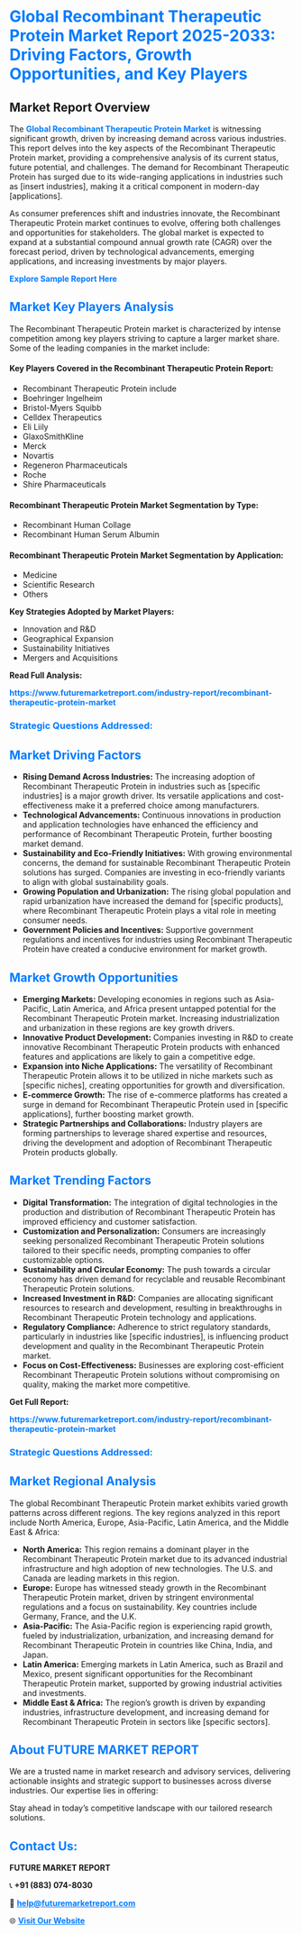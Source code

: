 <h1 style="color: #007BFF;">Global Recombinant Therapeutic Protein Market Report 2025-2033: Driving Factors, Growth Opportunities, and Key Players</h1>

<section id="overview">
<h2>Market Report Overview</h2>
<p>The <a href="https://www.futuremarketreport.com/industry-report/recombinant-therapeutic-protein-market" style="color: #007BFF; text-decoration: none;"><strong>Global Recombinant Therapeutic Protein Market</strong></a> is witnessing significant growth, driven by increasing demand across various industries. This report delves into the key aspects of the Recombinant Therapeutic Protein market, providing a comprehensive analysis of its current status, future potential, and challenges. The demand for Recombinant Therapeutic Protein has surged due to its wide-ranging applications in industries such as [insert industries], making it a critical component in modern-day [applications].</p>
<p>As consumer preferences shift and industries innovate, the Recombinant Therapeutic Protein market continues to evolve, offering both challenges and opportunities for stakeholders. The global market is expected to expand at a substantial compound annual growth rate (CAGR) over the forecast period, driven by technological advancements, emerging applications, and increasing investments by major players.</p>
</section>

<section id="overview">
<p><a href="https://www.futuremarketreport.com/request-sample/reportId=97395" style="color: #007BFF; text-decoration: none;"><strong>Explore Sample Report Here</strong></a></p>
</section>

<section id="key-players">
<h2 style="color: #007BFF;">Market Key Players Analysis</h2>
<p>The Recombinant Therapeutic Protein market is characterized by intense competition among key players striving to capture a larger market share. Some of the leading companies in the market include:</p>
<h4>Key Players Covered in the Recombinant Therapeutic Protein Report:</h4>
<ul><li>Recombinant Therapeutic Protein include</li><li>Boehringer Ingelheim</li><li>Bristol-Myers Squibb</li><li>Celldex Therapeutics</li><li>Eli Liily</li><li>GlaxoSmithKline</li><li>Merck</li><li>Novartis</li><li>Regeneron Pharmaceuticals</li><li>Roche</li><li>Shire Pharmaceuticals</li></ul>
<h4>Recombinant Therapeutic Protein Market Segmentation by Type:</h4>
<ul><li>Recombinant Human Collage</li><li>Recombinant Human Serum Albumin</li></ul>

<h4>Recombinant Therapeutic Protein Market Segmentation by Application:</h4>
<ul><li>Medicine</li><li>Scientific Research</li><li>Others</li></ul>
<p><strong>Key Strategies Adopted by Market Players:</strong></p>
<ul>
<li>Innovation and R&D</li>
<li>Geographical Expansion</li>
<li>Sustainability Initiatives</li>
<li>Mergers and Acquisitions</li>
</ul>
</section>

<section>
<p><strong>Read Full Analysis: </strong></p><a href="https://www.futuremarketreport.com/industry-report/recombinant-therapeutic-protein-market" style="color: #007BFF; text-decoration: none;"><strong>https://www.futuremarketreport.com/industry-report/recombinant-therapeutic-protein-market</strong></a>
<h3 style="color: #007BFF;">Strategic Questions Addressed:</h3>
</section>

<section id="driving-factors">
<h2 style="color: #007BFF;">Market Driving Factors</h2>
<ul>
<li><strong>Rising Demand Across Industries:</strong> The increasing adoption of Recombinant Therapeutic Protein in industries such as [specific industries] is a major growth driver. Its versatile applications and cost-effectiveness make it a preferred choice among manufacturers.</li>
<li><strong>Technological Advancements:</strong> Continuous innovations in production and application technologies have enhanced the efficiency and performance of Recombinant Therapeutic Protein, further boosting market demand.</li>
<li><strong>Sustainability and Eco-Friendly Initiatives:</strong> With growing environmental concerns, the demand for sustainable Recombinant Therapeutic Protein solutions has surged. Companies are investing in eco-friendly variants to align with global sustainability goals.</li>
<li><strong>Growing Population and Urbanization:</strong> The rising global population and rapid urbanization have increased the demand for [specific products], where Recombinant Therapeutic Protein plays a vital role in meeting consumer needs.</li>
<li><strong>Government Policies and Incentives:</strong> Supportive government regulations and incentives for industries using Recombinant Therapeutic Protein have created a conducive environment for market growth.</li>
</ul>
</section>

<section id="growth-opportunities">
<h2 style="color: #007BFF;">Market Growth Opportunities</h2>
<ul>
<li><strong>Emerging Markets:</strong> Developing economies in regions such as Asia-Pacific, Latin America, and Africa present untapped potential for the Recombinant Therapeutic Protein market. Increasing industrialization and urbanization in these regions are key growth drivers.</li>
<li><strong>Innovative Product Development:</strong> Companies investing in R&D to create innovative Recombinant Therapeutic Protein products with enhanced features and applications are likely to gain a competitive edge.</li>
<li><strong>Expansion into Niche Applications:</strong> The versatility of Recombinant Therapeutic Protein allows it to be utilized in niche markets such as [specific niches], creating opportunities for growth and diversification.</li>
<li><strong>E-commerce Growth:</strong> The rise of e-commerce platforms has created a surge in demand for Recombinant Therapeutic Protein used in [specific applications], further boosting market growth.</li>
<li><strong>Strategic Partnerships and Collaborations:</strong> Industry players are forming partnerships to leverage shared expertise and resources, driving the development and adoption of Recombinant Therapeutic Protein products globally.</li>
</ul>
</section>

<section id="trending-factors">
<h2 style="color: #007BFF;">Market Trending Factors</h2>
<ul>
<li><strong>Digital Transformation:</strong> The integration of digital technologies in the production and distribution of Recombinant Therapeutic Protein has improved efficiency and customer satisfaction.</li>
<li><strong>Customization and Personalization:</strong> Consumers are increasingly seeking personalized Recombinant Therapeutic Protein solutions tailored to their specific needs, prompting companies to offer customizable options.</li>
<li><strong>Sustainability and Circular Economy:</strong> The push towards a circular economy has driven demand for recyclable and reusable Recombinant Therapeutic Protein solutions.</li>
<li><strong>Increased Investment in R&D:</strong> Companies are allocating significant resources to research and development, resulting in breakthroughs in Recombinant Therapeutic Protein technology and applications.</li>
<li><strong>Regulatory Compliance:</strong> Adherence to strict regulatory standards, particularly in industries like [specific industries], is influencing product development and quality in the Recombinant Therapeutic Protein market.</li>
<li><strong>Focus on Cost-Effectiveness:</strong> Businesses are exploring cost-efficient Recombinant Therapeutic Protein solutions without compromising on quality, making the market more competitive.</li>
</ul>
</section>

<section>
<p><strong>Get Full Report: </strong></p><a href="https://www.futuremarketreport.com/industry-report/recombinant-therapeutic-protein-market" style="color: #007BFF; text-decoration: none;"><strong>https://www.futuremarketreport.com/industry-report/recombinant-therapeutic-protein-market</strong></a>
<h3 style="color: #007BFF;">Strategic Questions Addressed:</h3>
</section>


<section id="regional-analysis">
<h2 style="color: #007BFF;">Market Regional Analysis</h2>
<p>The global Recombinant Therapeutic Protein market exhibits varied growth patterns across different regions. The key regions analyzed in this report include North America, Europe, Asia-Pacific, Latin America, and the Middle East & Africa:</p>
<ul>
<li><strong>North America:</strong> This region remains a dominant player in the Recombinant Therapeutic Protein market due to its advanced industrial infrastructure and high adoption of new technologies. The U.S. and Canada are leading markets in this region.</li>
<li><strong>Europe:</strong> Europe has witnessed steady growth in the Recombinant Therapeutic Protein market, driven by stringent environmental regulations and a focus on sustainability. Key countries include Germany, France, and the U.K.</li>
<li><strong>Asia-Pacific:</strong> The Asia-Pacific region is experiencing rapid growth, fueled by industrialization, urbanization, and increasing demand for Recombinant Therapeutic Protein in countries like China, India, and Japan.</li>
<li><strong>Latin America:</strong> Emerging markets in Latin America, such as Brazil and Mexico, present significant opportunities for the Recombinant Therapeutic Protein market, supported by growing industrial activities and investments.</li>
<li><strong>Middle East & Africa:</strong> The region’s growth is driven by expanding industries, infrastructure development, and increasing demand for Recombinant Therapeutic Protein in sectors like [specific sectors].</li>
</ul>
</section>

<footer>
<h2 style="color: #007BFF;">About FUTURE MARKET REPORT</h2>
<p>We are a trusted name in market research and advisory services, delivering actionable insights and strategic support to businesses across diverse industries. Our expertise lies in offering:</p>

<p>Stay ahead in today’s competitive landscape with our tailored research solutions.</p>

<h2 style="color: #007BFF;">Contact Us:</h2>
<p><strong>FUTURE MARKET REPORT</strong></p>
<p>📞 <strong>+91 (883) 074-8030</strong></p>
<p>📧 <strong><a href="mailto:help@futuremarketreport.com" style="color: #007BFF;">help@futuremarketreport.com</a></strong></p>
<p>🌐 <strong><a href="https://www.futuremarketreport.com/" style="color: #007BFF;">Visit Our Website</a></strong></p>
</footer>